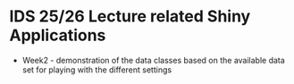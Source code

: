 # IDS 25/26 Lecture related Shiny Applications

- Week2 - demonstration of the data classes based on the available data set for playing with the different settings
